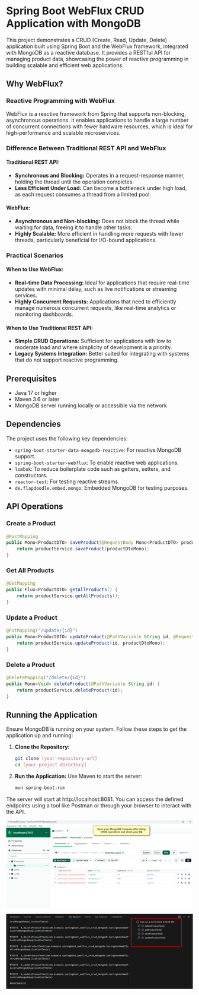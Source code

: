 # Spring Boot WebFlux CRUD Application with MongoDB

This project demonstrates a CRUD (Create, Read, Update, Delete) application built using Spring Boot and the WebFlux framework, integrated with MongoDB as a reactive database. It provides a RESTful API for managing product data, showcasing the power of reactive programming in building scalable and efficient web applications.

## Why WebFlux?

### Reactive Programming with WebFlux
WebFlux is a reactive framework from Spring that supports non-blocking, asynchronous operations. It enables applications to handle a large number of concurrent connections with fewer hardware resources, which is ideal for high-performance and scalable microservices.

### Difference Between Traditional REST API and WebFlux

#### Traditional REST API:
- **Synchronous and Blocking:** Operates in a request-response manner, holding the thread until the operation completes.
- **Less Efficient Under Load:** Can become a bottleneck under high load, as each request consumes a thread from a limited pool.

#### WebFlux:
- **Asynchronous and Non-blocking:** Does not block the thread while waiting for data, freeing it to handle other tasks.
- **Highly Scalable:** More efficient in handling more requests with fewer threads, particularly beneficial for I/O-bound applications.

### Practical Scenarios

#### When to Use WebFlux:
- **Real-time Data Processing:** Ideal for applications that require real-time updates with minimal delay, such as live notifications or streaming services.
- **Highly Concurrent Requests:** Applications that need to efficiently manage numerous concurrent requests, like real-time analytics or monitoring dashboards.

#### When to Use Traditional REST API:
- **Simple CRUD Operations:** Sufficient for applications with low to moderate load and where simplicity of development is a priority.
- **Legacy Systems Integration:** Better suited for integrating with systems that do not support reactive programming.

## Prerequisites

- Java 17 or higher
- Maven 3.6 or later
- MongoDB server running locally or accessible via the network

## Dependencies

The project uses the following key dependencies:

- `spring-boot-starter-data-mongodb-reactive`: For reactive MongoDB support.
- `spring-boot-starter-webflux`: To enable reactive web applications.
- `lombok`: To reduce boilerplate code such as getters, setters, and constructors.
- `reactor-test`: For testing reactive streams.
- `de.flapdoodle.embed.mongo`: Embedded MongoDB for testing purposes.

## API Operations

### Create a Product

```java
@PostMapping
public Mono<ProductDTO> saveProduct(@RequestBody Mono<ProductDTO> productDtoMono) {
    return productService.saveProduct(productDtoMono);
}
```

### Get All Products

```java
@GetMapping
public Flux<ProductDTO> getAllProducts() {
    return productService.getAllProducts();
}
```

### Update a Product

```java
@PutMapping("/update/{id}")
public Mono<ProductDTO> updateProduct(@PathVariable String id, @RequestBody Mono<ProductDTO> productDtoMono) {
    return productService.updateProduct(id, productDtoMono);
}
```

### Delete a Product

```java
@DeleteMapping("/delete/{id}")
public Mono<Void> deleteProduct(@PathVariable String id) {
    return productService.deleteProduct(id);
}
```

## Running the Application

Ensure MongoDB is running on your system. Follow these steps to get the application up and running:

1. **Clone the Repository:**
   
   ```bash
   git clone [your-repository-url]
   cd [your-project-directory]
   ```
   
3. **Run the Application:** Use Maven to start the server:
   
   ```bash
   mvn spring-boot:run
   ```
   
The server will start at http://localhost:8081. You can access the defined endpoints using a tool like Postman or through your browser to interact with the API.

![MongoDB Compass](images/MongoDbCompass.jpg)

![Test cases passed](images/TestCasesPassed.jpg)


